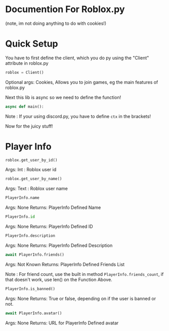 # Documention For Roblox.py
(note, im not doing anything to do with cookies!)

# Quick Setup

You have to first define the client, which you do py using the "Client" attribute in roblox.py

```py
roblox = Client()
```
Optional args:
  Cookies, Allows you to join games, eg the main features of roblox.py

Next this lib is async so we need to define the function!

```py
async def main():
```
Note : If your using discord.py, you have to define ```ctx``` in the brackets!

Now for the juicy stuff!

# Player Info

```py
roblox.get_user_by_id()
```
Args:
  Int : Roblox user id
  
```py
roblox.get_user_by_name()
```
Args:
  Text : Roblox user name
  
```py
PlayerInfo.name
```
Args:
   None
Returns:
   PlayerInfo Defined Name
   
```py
PlayerInfo.id
```
Args:
  None
Returns:
  PlayerInfo Defined ID
  
```py
PlayerInfo.description
```
Args:
  None
Returns:
   PlayerInfo Defined Description

```py
await PlayerInfo.friends()
```
Args:
  Not Known
Returns:
   PlayerInfo Defined Friends List 

Note : For friend count, use the built in method ```PlayerInfo.friends_count```, if that doesn't work, use len() on the Function Above.

```py
PlayerInfo.is_banned()
```
Args:
  None
Returns:
  True or false, depending on if the user is banned or not.
  
```py
await PlayerInfo.avatar()
```
Args:
  None
Returns:
   URL for PlayerInfo Defined avatar
   


